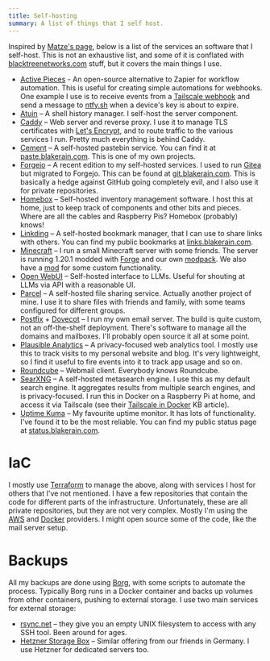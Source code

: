 ```yaml
---
title: Self-hosting
summary: A list of things that I self host.
---
```


Inspired by [Matze's page](https://kittsteiner.blog/self-hosting/), below is a list of the services
an software that I self-host. This is not an exhaustive list, and some of it is conflated with
[blacktreenetworks.com](https://blacktreenetworks.com/) stuff, but it covers the main things I use.

- [Active Pieces](https://activepieces.com/) - An open-source alternative to Zapier for workflow
  automation. This is useful for creating simple automations for webhooks. One example I use is to
  receive events from a [Tailscale webhook](https://tailscale.com/kb/1213/webhooks) and send a
  message to [ntfy.sh](https://ntfy.sh/) when a device's key is about to expire.
- [Atuin](https://atuin.sh/) – A shell history manager. I self-host the server component.
- [Caddy](https://caddyserver.com/) – Web server and reverse proxy. I use it to manage TLS
  certificates with [Let's Encrypt](https://letsencrypt.org/), and to route traffic to the various
  services I run. Pretty much everything is behind Caddy.
- [Cement](https://github.com/BlakeRain/cement) – A self-hosted pastebin service. You can find it at
  [paste.blakerain.com](https://paste.blakerain.com/). This is one of my own projects.
- [Forgejo](https://forgejo.org/) – A recent edition to my self-hosted services. I used to run
  [Gitea](https://about.gitea.com/) but migrated to Forgejo. This can be found at
  [git.blakerain.com](https://git.blakerain.com/). This is basically a hedge against GitHub going
  completely evil, and I also use it for private repositories.
- [Homebox](https://homebox.software/en/) – Self-hosted inventory management software. I host this
  at home, just to keep track of components and other bits and pieces. Where are all the cables and
  Raspberry Pis? Homebox (probably) knows!
- [Linkding](https://linkding.link/) – A self-hosted bookmark manager, that I can use to share links
  with others. You can find my public bookmarks at [links.blakerain.com](https://links.blakerain.com/).
- [Minecraft](https://www.minecraft.net/en-us) – I run a small Minecraft server with some friends.
  The server is running 1.20.1 modded with [Forge](https://files.minecraftforge.net/) and our own
  [modpack](https://github.com/bans-minecraft/modpack). We also have a
  [mod](https://github.com/bans-minecraft/utamacraft) for some custom functionality.
- [Open WebUI](https://github.com/open-webui/open-webui) – Self-hosted interface to LLMs. Useful for
  shouting at LLMs via API with a reasonable UI.
- [Parcel](https://github.com/BlakeRain/parcel) – A self-hosted file sharing service. Actually
  another project of mine. I use it to share files with friends and family, with some teams
  configured for different groups.
- [Postfix](https://www.postfix.org/) + [Dovecot](https://www.dovecot.org/) – I run my own email
  server. The build is quite custom, not an off-the-shelf deployment. There's software to manage all
  the domains and mailboxes. I'll probably open source it all at some point.
- [Plausible Analytics](https://plausible.io/) – A privacy-focused web analytics tool. I mostly use
  this to track visits to my personal website and blog. It's very lightweight, so I find it useful
  to fire events into it to track app usage and so on.
- [Roundcube](https://roundcube.net/) – Webmail client. Everybody knows Roundcube.
- [SearXNG](https://github.com/searxng/searxng) – A self-hosted metasearch engine. I use this as my
  default search engine. It aggregates results from multiple search engines, and is privacy-focused.
  I run this in Docker on a Raspberry Pi at home, and access it via Tailscale (see their [Tailscale
  in Docker](https://tailscale.com/kb/1282/docker) KB article).
- [Uptime Kuma](https://github.com/louislam/uptime-kuma) – My favourite uptime monitor. It has lots
  of functionality. I've found it to be the most reliable. You can find my public status page at
  [status.blakerain.com](https://status.blakerain.com/).

# IaC

I mostly use [Terraform](https://www.terraform.io/) to manage the above, along with services I host
for others that I've not mentioned. I have a few repositories that contain the code for different
parts of the infrastructure. Unfortunately, these are all private repositories, but they are not
very complex. Mostly I'm using the [AWS](https://aws.amazon.com/) and [Docker](https://www.docker.com/)
providers. I might open source some of the code, like the mail server setup.

# Backups

All my backups are done using [Borg](https://borgbackup.readthedocs.io/en/stable/), with some
scripts to automate the process. Typically Borg runs in a Docker container and backs up volumes from
other containers, pushing to external storage. I use two main services for external storage:

- [rsync.net](https://rsync.net/) – they give you an empty UNIX filesystem to access with any SSH
  tool. Been around for ages.
- [Hetzner Storage Box](https://www.hetzner.com/storage/storage-box/) – Similar offering from our
  friends in Germany. I use Hetzner for dedicated servers too.


